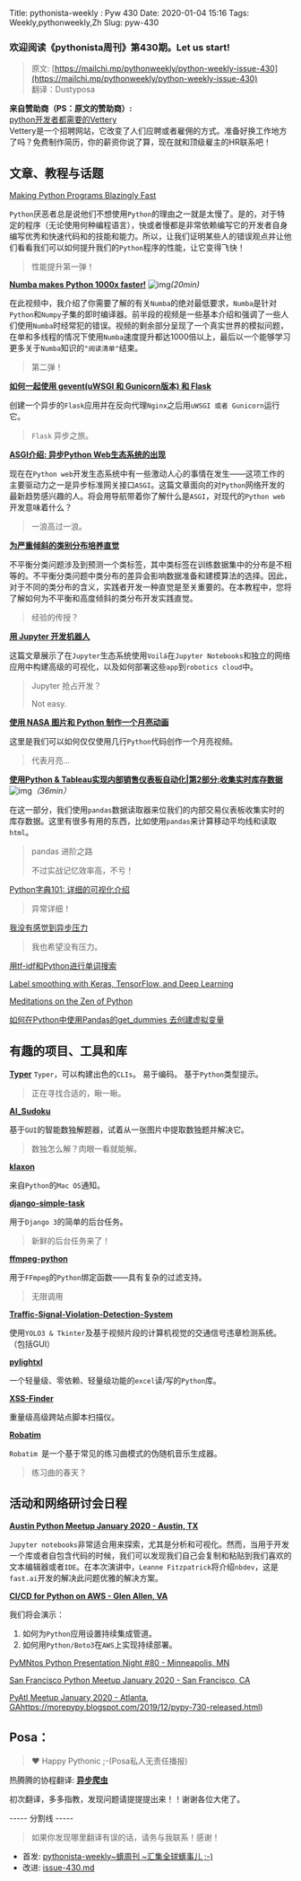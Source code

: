 Title: pythonista-weekly : Pyw 430
Date: 2020-01-04 15:16
Tags: Weekly,pythonweekly,Zh 
Slug: pyw-430

### 欢迎阅读《pythonista周刊》第430期。Let us start!


>原文: [https://mailchi.mp/pythonweekly/python-weekly-issue-430](https://mailchi.mp/pythonweekly/python-weekly-issue-430)  
>翻译：Dustyposa

**来自赞助商（PS：原文的赞助商）:**  
[python开发者都需要的Vettery](https://www.vettery.com/tech?utm_source=newsletter&utm_medium=pythonweekly&utm_term=tech&utm_content=grouped&utm_campaign=ad-77579)  
Vettery是一个招聘网站，它改变了人们应聘或者雇佣的方式。准备好换工作地方了吗？免费制作简历，你的薪资你说了算，现在就和顶级雇主的HR联系吧！


## 文章、教程与话题
[Making Python Programs Blazingly Fast](https://martinheinz.dev/blog/13)

`Python`厌恶者总是说他们不想使用`Python`的理由之一就是太慢了。是的，对于特定的程序（无论使用何种编程语言），快或者慢都是非常依赖编写它的开发者自身编写优秀和快速代码和的技能和能力。所以，让我们证明某些人的错误观点并让他们看看我们可以如何提升我们的`Python`程序的性能，让它变得飞快！

> 性能提升第一弹！

**[Numba makes Python 1000x faster!](https://www.youtube.com/watch?v=x58W9A2lnQc)** ![img](https://gallery.mailchimp.com/e2e180baf855ac797ef407fc7/images/8def3887-e9e9-4a48-95e0-74045a6a23fc.png)*(20min)*

在此视频中，我介绍了你需要了解的有关`Numba`的绝对最低要求，`Numba`是针对`Python`和`Numpy`子集的即时编译器。前半段的视频是一些基本介绍和强调了一些人们使用`Numba`时经常犯的错误。视频的剩余部分呈现了一个真实世界的模拟问题，在单和多线程的情况下使用`Numba`速度提升都达1000倍以上，最后以一个能够学习更多关于`Numba`知识的`"阅读清单"`结束。

> 第二弹！

**[如何一起使用 gevent(uWSGI 和 Gunicorn版本) 和 Flask](https://iximiuz.com/en/posts/flask-gevent-tutorial)**

创建一个异步的`Flask`应用并在反向代理`Nginx`之后用`uWSGI 或者 Gunicorn`运行它。

> `Flask` 异步之旅。

**[ASGI介绍: 异步Python Web生态系统的出现](https://florimond.dev/blog/articles/2019/08/introduction-to-asgi-async-python-web/)**

现在在`Python web`开发生态系统中有一些激动人心的事情在发生——这项工作的主要驱动力之一是异步标准网关接口`ASGI`。这篇文章面向的对`Python`网络开发的最新趋势感兴趣的人。将会用导航带着你了解什么是`ASGI`，对现代的`Python web`开发意味着什么？

> 一浪高过一浪。

**[为严重倾斜的类别分布培养直觉](https://machinelearningmastery.com/how-to-develop-an-intuition-skewed-class-distributions/)**

不平衡分类问题涉及到预测一个类标签，其中类标签在训练数据集中的分布是不相等的。不平衡分类问题中类分布的差异会影响数据准备和建模算法的选择。因此，对于不同的类分布的含义，实践者开发一种直觉是至关重要的。在本教程中，您将了解如何为不平衡和高度倾斜的类分布开发实践直觉。

> 经验的传授？

**[用 Jupyter 开发机器人](https://t.co/xe5GAgWia4)**

这篇文章展示了在`Jupyter`生态系统使用`Voilá`在`Jupyter Notebooks`和独立的网络应用中构建高级的可视化，以及如何部署这些`app`到`robotics cloud`中。

> Jupyter 抢占开发？
>
> Not easy.

**[使用 NASA 图片和 Python 制作一个月亮动画](https://nicholasfarrow.com/Creating-a-Moon-Animation-Using-NASA-Images-and-Python/)**

这里是我们可以如何仅仅使用几行`Python`代码创作一个月亮视频。

> 代表月亮...

**[使用Python & Tableau实现内部销售仪表板自动化|第2部分:收集实时库存数据](https://www.youtube.com/watch?v=kEVXjrt3LfA)** ![img](https://gallery.mailchimp.com/e2e180baf855ac797ef407fc7/images/8def3887-e9e9-4a48-95e0-74045a6a23fc.png)*（36min）*

在这一部分，我们使用`pandas`数据读取器来位我们的内部交易仪表板收集实时的库存数据。这里有很多有用的东西，比如使用`pandas`来计算移动平均线和读取`html`。

> pandas 进阶之路
>
> 不过实战记忆效率高，不亏！

[Python字典101: 详细的可视化介绍](https://www.freecodecamp.org/news/python-dictionaries-detailed-visual-introduction/)

> 异常详细！

[我没有感觉到异步压力](https://lucumr.pocoo.org/2020/1/1/async-pressure/)

> 我也希望没有压力。

[用tf-idf和Python进行单词搜索](https://igor.mp/blog/2019/12/31/tfidf-python.html)

[Label smoothing with Keras, TensorFlow, and Deep Learning](https://www.pyimagesearch.com/2019/12/30/label-smoothing-with-keras-tensorflow-and-deep-learning/)

[Meditations on the Zen of Python](https://orbifold.xyz/zen-of-python.html)

[如何在Python中使用Pandas的get_dummies 去创建虚拟变量](https://www.marsja.se/how-to-use-pandas-get_dummies-to-create-dummy-variables-in-python)

## 有趣的项目、工具和库

**[Typer](https://github.com/tiangolo/typer)**
`Typer`，可以构建出色的`CLIs`。 易于编码。 基于`Python`类型提示。

> 正在寻找合适的，瞅一瞅。

**[AI_Sudoku](https://github.com/neeru1207/AI_Sudoku)**

基于`GUI`的智能数独解题器，试着从一张图片中提取数独题并解决它。

> 数独怎么解？肉眼一看就能解。

**[klaxon](https://github.com/knowsuchagency/klaxon)**

来自`Python`的`Mac OS`通知。



**[django-simple-task](https://github.com/ericls/django-simple-task)**

用于`Django 3`的简单的后台任务。

> 新鲜的后台任务来了！

**[ffmpeg-python](https://github.com/kkroening/ffmpeg-python)**

用于`FFmpeg`的`Python`绑定函数——具有复杂的过滤支持。

> 无限调用

**[Traffic-Signal-Violation-Detection-System](https://github.com/anmspro/Traffic-Signal-Violation-Detection-System)**

使用`YOLO3 & Tkinter`及基于视频片段的计算机视觉的交通信号违章检测系统。（包括GUI）



**[pylightxl](https://github.com/PydPiper/pylightxl)**

一个轻量级、零依赖、轻量级功能的`excel`读/写的`Python`库。



**[XSS-Finder](https://github.com/haroonawanofficial/XSS-Finder)**

重量级高级跨站点脚本扫描仪。



**[Robatim](https://github.com/Sanseer/Robatim)**

`Robatim `是一个基于常见的练习曲模式的伪随机音乐生成器。

> 练习曲的春天？

## 活动和网络研讨会日程

**[Austin Python Meetup January 2020 - Austin, TX](https://www.meetup.com/austinpython/events/lgrbmqybccblb/)**

`Jupyter notebooks`非常适合用来探索，尤其是分析和可视化。然而，当用于开发一个库或者自包含代码的时候，我们可以发现我们自己会复制和粘贴到我们喜欢的文本编辑器或者`IDE`。在本次演讲中，`Leanne Fitzpatrick`将介绍`nbdev`，这是`fast.ai`开发的解决此问题优雅的解决方案。



**[CI/CD for Python on AWS - Glen Allen, VA](https://www.meetup.com/PyRVAUserGroup/events/kktcmrybccblb/)**

我们将会演示：

1. 如何为`Python`应用设置持续集成管道。
2. 如何用`Python/Boto3`在`AWS`上实现持续部署。



[PyMNtos Python Presentation Night #80 - Minneapolis, MN](https://www.meetup.com/PyMNtos-Twin-Cities-Python-User-Group/events/267385506/)

[San Francisco Python Meetup January 2020 - San Francisco, CA](https://www.meetup.com/sfpython/events/xkwxvqybccblb/)

[PyAtl Meetup January 2020 - Atlanta, GA](https://www.meetup.com/python-atlanta/events/xzzgcrybccbmb/)https://morepypy.blogspot.com/2019/12/pypy-730-released.html)

## Posa：
> ❤️ Happy Pythonic ;-(Posa私人无责任播报)  

热腾腾的协程翻译: **[异步爬虫](https://github.com/Dustyposa/goSpider/blob/master/python_advance/%E7%BF%BB%E8%AF%91%E8%AE%A1%E5%88%92/%E5%BC%82%E6%AD%A5%E7%88%AC%E8%99%AB)**

初次翻译，多多指教，发现问题请提提提出来！！谢谢各位大佬了。

----- 分割线 -----

> 如果你发现哪里翻译有误的话，请务与我联系！感谢！
>




- 首发: [pythonista-weekly~蠎周刊 ~汇集全球蠎事儿 ;-)](http://weekly.pychina.org/python-weekly/pyw-430.html)
- 改进: [issue-430.md](https://github.com/PyChina/weekly/blob/master/content/python-weekly/issue#430.md)


